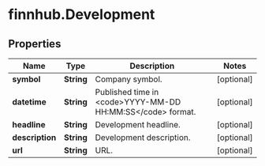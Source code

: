 # finnhub.Development

## Properties

Name | Type | Description | Notes
------------ | ------------- | ------------- | -------------
**symbol** | **String** | Company symbol. | [optional] 
**datetime** | **String** | Published time in &lt;code&gt;YYYY-MM-DD HH:MM:SS&lt;/code&gt; format. | [optional] 
**headline** | **String** | Development headline. | [optional] 
**description** | **String** | Development description. | [optional] 
**url** | **String** | URL. | [optional] 


